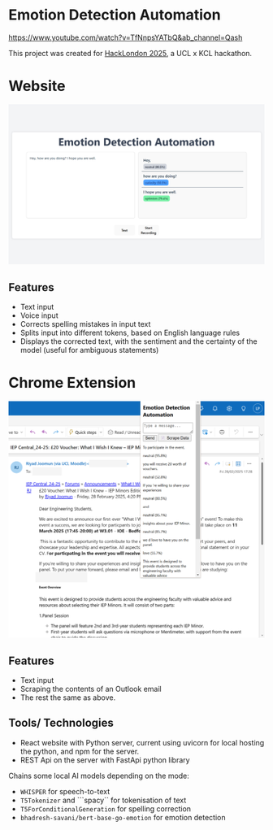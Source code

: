 # Emotion Detection Automation

https://www.youtube.com/watch?v=TfNnpsYATbQ&ab_channel=Qash

This project  was created for [HackLondon 2025](https://www.huzzle.app/events/hacklondon-2025-884200), a UCL x KCL hackathon.


# Website

![web-site-image](web-site-image.png)

## Features
- Text input
- Voice input
- Corrects spelling mistakes in input text
- Splits input into different tokens, based on English language rules
- Displays the corrected text, with the sentiment and the certainty of the model (useful for ambiguous statements)

# Chrome Extension

![chrome-extension-image](chrome-extension-image.png)


## Features
- Text input
- Scraping the contents of an Outlook email
- The rest the same as above.

## Tools/ Technologies

* React website with Python server, current using uvicorn for local hosting the python, and npm for the server.
* REST Api on the server with FastApi python library

Chains some local AI models depending on the mode:
* ```WHISPER``` for speech-to-text
* ```T5Tokenizer``` and ```spacy`` for tokenisation of text
* ```T5ForConditionalGeneration``` for spelling correction
* ```bhadresh-savani/bert-base-go-emotion``` for emotion detection